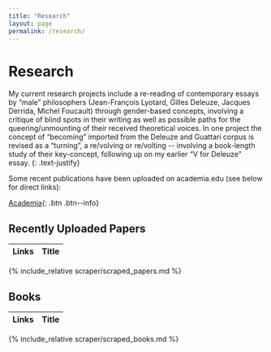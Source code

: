 ```yaml
---
title: "Research"
layout: page
permalink: /research/
---
```


<!--
# Doctoral Students

* [Jo Doe](http://www.example.com)

Text is just text
-->

# Research

My current research projects include a re-reading of contemporary essays by “male” philosophers (Jean-François Lyotard, Gilles Deleuze, Jacques Derrida, Michel Foucault) through gender-based concepts, involving a critique of blind spots in their writing as well as possible paths for the queering/unmounting of their received theoretical voices. In one project the concept of “becoming” imported from the Deleuze and Guattari corpus is revised as a “turning”, a re/volving or re/volting --  involving a book-length study of their key-concept, following up on my earlier “V for Deleuze” essay.
{: .text-justify}

Some recent publications have been uploaded on academia.edu (see below for direct links):

[Academia](http://univ-paris8.academia.edu/MarieDGarnier/Papers){: .btn .btn--info}

## Recently Uploaded Papers

| Links   | Title            |
|---------|------------------|
{% include_relative scraper/scraped_papers.md %}

## Books

| Links   | Title            |
|---------|------------------|
{% include_relative scraper/scraped_books.md %}
